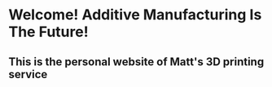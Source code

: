 # Welcome! Additive Manufacturing Is The Future! 
## This is the personal website of Matt's 3D printing service
